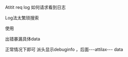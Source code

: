 Atitit req log 如何请求看到日志

Log法太繁琐搜索

使用

出错暴漏具体data


正常情况下即可  派头显示debuginfo  ，后面---attilax---   data
